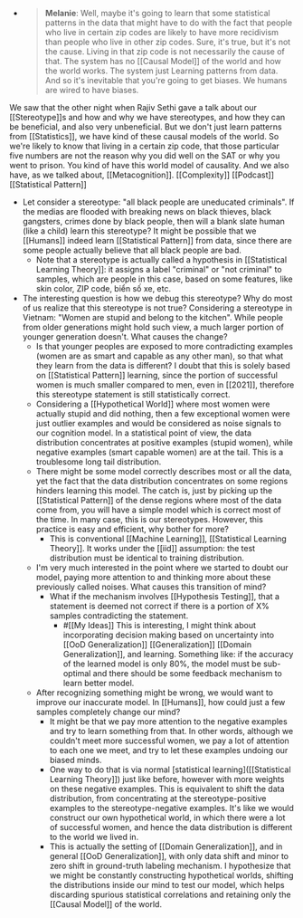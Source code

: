 - > **Melanie**: Well, maybe it's going to learn that some statistical patterns in the data that might have to do with the fact that people who live in certain zip codes are likely to have more recidivism than people who live in other zip codes. Sure, it's true, but it's not the cause. Living in that zip code is not necessarily the cause of that. The system has no [[Causal Model]] of the world and how the world works. The system just Learning patterns from data. And so it's inevitable that you're going to get biases. We humans are wired to have biases.

We saw that the other night when Rajiv Sethi gave a talk about our [[Stereotype]]s and how and why we have stereotypes, and how they can be beneficial, and also very unbeneficial. But we don't just learn patterns from [[Statistics]], we have kind of these causal models of the world. So we're likely to know that living in a certain zip code, that those particular five numbers are not the reason why you did well on the SAT or why you went to prison. You kind of have this world model of causality. And we also have, as we talked about, [[Metacognition]].
[[Complexity]] [[Podcast]] [[Statistical Pattern]]
- Let consider a stereotype: "all black people are uneducated criminals". If the medias are flooded with breaking news on black thieves, black gangsters, crimes done by black people, then will a blank slate human (like a child) learn this stereotype? It might be possible that we [[Humans]] indeed learn [[Statistical Pattern]] from data, since there are some people actually believe that all black people are bad.
    - Note that a stereotype is actually called a hypothesis in [[Statistical Learning Theory]]: it assigns a label "criminal" or "not criminal" to samples, which are people in this case, based on some features, like skin color, ZIP code, biển số xe, etc.
- The interesting question is how we debug this stereotype? Why do most of us realize that this stereotype is not true? Considering a stereotype in Vietnam: "Women are stupid and belong to the kitchen". While people from older generations might hold such view, a much larger portion of younger generation doesn't. What causes the change?
    - Is that younger peoples are exposed to more contradicting examples (women are as smart and capable as any other man), so that what they learn from the data is different? I doubt that this is solely based on [[Statistical Pattern]] learning, since the portion of successful women is much smaller compared to men, even in [[2021]], therefore this stereotype statement is still statistically correct.
    - Considering a [[Hypothetical World]] where most women were actually stupid and did nothing, then a few exceptional women were just outlier examples and would be considered as noise signals to our cognition model. In a statistical point of view, the data distribution concentrates at positive examples (stupid women), while negative examples (smart capable women) are at the tail. This is a troublesome long tail distribution.
    - There might be some model correctly describes most or all the data, yet the fact that the data distribution concentrates on some regions hinders learning this model. The catch is, just by picking up the [[Statistical Pattern]] of the dense regions where most of the data come from, you will have a simple model which is correct most of the time. In many case, this is our stereotypes. However, this practice is easy and efficient, why bother for more?
        - This is conventional [[Machine Learning]], [[Statistical Learning Theory]]. It works under the [[iid]] assumption: the test distribution must be identical to training distribution.
    - I'm very much interested in the point where we started to doubt our model, paying more attention to and thinking more about these previously called noises. What causes this transition of mind?
        - What if the mechanism involves [[Hypothesis Testing]], that a statement is deemed not correct if there is a portion of X% samples contradicting the statement.
            - #[[My Ideas]] This is interesting, I might think about incorporating decision making based on uncertainty into [[OoD Generalization]] [[Generalization]] [[Domain Generalization]], and learning. Something like: if the accuracy of the learned model is only 80%, the model must be sub-optimal and there should be some feedback mechanism to learn better model.
    - After recognizing something might be wrong, we would want to improve our inaccurate model. In [[Humans]], how could just a few samples completely change our mind?
        - It might be that we pay more attention to the negative examples and try to learn something from that. In other words, although we couldn't meet more successful women, we pay a lot of attention to each one we meet, and try to let these examples undoing our biased minds.
        - One way to do that is via normal [statistical learning]([[Statistical Learning Theory]]) just like before, however with more weights on these negative examples. This is equivalent to shift the data distribution, from concentrating at the stereotype-positive examples to the stereotype-negative examples. It's like we would construct our own hypothetical world, in which there were a lot of successful women, and hence the data distribution is different to the world we lived in.
        - This is actually the setting of [[Domain Generalization]], and in general [[OoD Generalization]], with only data shift and minor to zero shift in ground-truth labeling mechanism. I hypothesize that we might be constantly constructing hypothetical worlds, shifting the distributions inside our mind to test our model, which helps discarding spurious statistical correlations and retaining only the [[Causal Model]] of the world.
